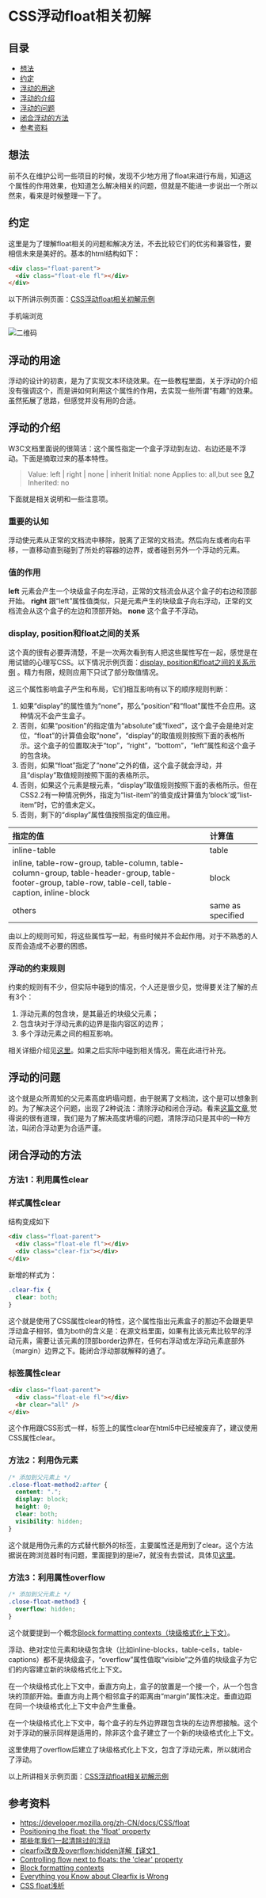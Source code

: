 # CSS浮动float相关初解
## 目录
- [想法](#mind)
- [约定](#appoint)
- [浮动的用途](#use)
- [浮动的介绍](#introduce)
- [浮动的问题](#problem)
- [闭合浮动的方法](#ways)
- [参考资料](#reference)
## <a name="mind"></a> 想法
前不久在维护公司一些项目的时候，发现不少地方用了float来进行布局，知道这个属性的作用效果，也知道怎么解决相关的问题，但就是不能进一步说出一个所以然来，看来是时候整理一下了。
## <a name="appoint"></a> 约定
这里是为了理解float相关的问题和解决方法，不去比较它们的优劣和兼容性，要相信未来是美好的。基本的html结构如下：
```html
<div class="float-parent">
  <div class="float-ele fl"></div>
</div>
```
以下所讲示例页面：[CSS浮动float相关初解示例](https://xxholic.github.io/lab/lab-css/float.html)

手机端浏览

![二维码](../images/9.png)
## <a name="use"></a> 浮动的用途
浮动的设计的初衷，是为了实现文本环绕效果。在一些教程里面，关于浮动的介绍没有强调这个，而是讲如何利用这个属性的作用，去实现一些所谓“有趣”的效果。虽然拓展了思路，但感觉并没有用的合适。
## <a name="introduce"></a> 浮动的介绍
W3C文档里面说的很简洁：这个属性指定一个盒子浮动到左边、右边还是不浮动。下面是摘取过来的基本特性。
> Value: left | right | none | inherit
> Initial: none
> Applies to: all,but see [9.7](https://www.w3.org/TR/CSS22/visuren.html#dis-pos-flo)
> Inherited: no

下面就是相关说明和一些注意项。
### 重要的认知
浮动使元素从正常的文档流中移除，脱离了正常的文档流。然后向左或者向右平移，一直移动直到碰到了所处的容器的边界，或者碰到另外一个浮动的元素。
### 值的作用
**left**
元素会产生一个块级盒子向左浮动，正常的文档流会从这个盒子的右边和顶部开始。
**right**
跟“left”属性值类似，只是元素产生的块级盒子向右浮动，正常的文档流会从这个盒子的左边和顶部开始。
**none**
这个盒子不浮动。
### display, position和float之间的关系
这个真的很有必要弄清楚，不是一次两次看到有人把这些属性写在一起，感觉是在用试错的心理写CSS。以下情况示例页面：[display, position和float之间的关系示例](https://xxholic.github.io/lab/lab-css/float-display-position.html) 。精力有限，规则应用下只试了部分取值情况。


这三个属性影响盒子产生和布局，它们相互影响有以下的顺序规则判断：
1. 如果“display”的属性值为“none”，那么“position”和“float”属性不会应用。这种情况不会产生盒子。
2. 否则，如果“position”的指定值为“absolute”或“fixed”，这个盒子会是绝对定位，“float”的计算值会取“none”，“display”的取值规则按照下面的表格所示。这个盒子的位置取决于“top”，“right”，“bottom”，“left”属性和这个盒子的包含块。
3. 否则，如果“float”指定了“none”之外的值，这个盒子就会浮动，并且“display”取值规则按照下面的表格所示。
4. 否则，如果这个元素是根元素，“display”取值规则按照下面的表格所示。但在CSS2.2有一种情况例外，指定为“list-item”的值变成计算值为‘block’或“list-item”时，它的值未定义。
5. 否则，剩下的“display”属性值按照指定的值应用。

| 指定的值 | 计算值 |
| :------------- |:-------------|
| inline-table | table |
| inline, table-row-group, table-column, table-column-group, table-header-group, table-footer-group, table-row, table-cell, table-caption, inline-block | block |
| others | same as specified |

由以上的规则可知，将这些属性写一起，有些时候并不会起作用。对于不熟悉的人反而会造成不必要的困惑。

### 浮动的约束规则
约束的规则有不少，但实际中碰到的情况，个人还是很少见，觉得要关注了解的点有3个：
1. 浮动元素的包含块，是其最近的块级父元素；
2. 包含块对于浮动元素的边界是指内容区的边界；
3. 多个浮动元素之间的相互影响。

相关详细介绍见[这里](https://www.w3.org/TR/CSS22/visuren.html#x36)。如果之后实际中碰到相关情况，需在此进行补充。
## <a name="problem"></a> 浮动的问题
这个就是众所周知的父元素高度坍塌问题，由于脱离了文档流，这个是可以想象到的。为了解决这个问题，出现了2种说法：清除浮动和闭合浮动。看来[这篇文章](http://www.iyunlu.com/view/css-xhtml/55.html),觉得说的很有道理，我们是为了解决高度坍塌的问题，清除浮动只是其中的一种方法，叫闭合浮动更为合适严谨。
## <a name="ways"></a> 闭合浮动的方法
### 方法1：利用属性clear
### 样式属性clear
结构变成如下
```html
<div class="float-parent">
  <div class="float-ele fl"></div>
  <div class="clear-fix"></div>
</div>
```
新增的样式为：
```css
.clear-fix {
  clear: both;
}
```
这个就是使用了CSS属性clear的特性，这个属性指出元素盒子的那边不会跟更早浮动盒子相邻，值为both的含义是：在源文档里面，如果有比该元素比较早的浮动元素，需要让该元素的顶部border边界在，任何右浮动或左浮动元素底部外（margin）边界之下。能闭合浮动那就解释的通了。
### 标签属性clear
```html
<div class="float-parent">
  <div class="float-ele fl"></div>
  <br clear="all" />
</div>
```
这个作用跟CSS形式一样，标签上的属性clear在html5中已经被废弃了，建议使用CSS属性clear。
### 方法2：利用伪元素
```css
/* 添加到父元素上 */
.close-float-method2:after {
  content: ".";
  display: block;
  height: 0;
  clear: both;
  visibility: hidden;
}
```
这个就是用伪元素的方式替代额外的标签，主要属性还是用到了clear。这个方法据说在跨浏览器时有问题，里面提到的是ie7，就没有去尝试，具体见[这里](http://www.iyunlu.com/view/css-xhtml/56.html)。
### 方法3：利用属性overflow
```css
/* 添加到父元素上 */
.close-float-method3 {
  overflow: hidden;
}
```
这个就要提到一个概念[Block formatting contexts（块级格式化上下文）](https://www.w3.org/TR/CSS22/visuren.html#block-formatting)。

浮动、绝对定位元素和块级包含块（比如inline-blocks，table-cells，table-captions）都不是块级盒子，“overflow”属性值取“visible”之外值的块级盒子为它们的内容建立新的块级格式化上下文。

在一个块级格式化上下文中，垂直方向上，盒子的放置是一个接一个，从一个包含块的顶部开始。垂直方向上两个相邻盒子的距离由“margin”属性决定。垂直边距在同一个块级格式化上下文中会产生重叠。

在一个块级格式化上下文中，每个盒子的左外边界跟包含块的左边界想接触。这个对于浮动的展示同样是适用的，除非这个盒子建立了一个新的块级格式化上下文。

这里使用了overflow后建立了块级格式化上下文，包含了浮动元素，所以就闭合了浮动。

以上所讲相关示例页面：[CSS浮动float相关初解示例](https://xxholic.github.io/lab/lab-css/float.html)
## <a name="reference"></a> 参考资料
- https://developer.mozilla.org/zh-CN/docs/CSS/float
- [Positioning the float: the 'float' property](https://www.w3.org/TR/CSS22/visuren.html#float-position)
- [那些年我们一起清除过的浮动](http://www.iyunlu.com/view/css-xhtml/55.html)
- [clearfix改良及overflow:hidden详解【译文】](http://www.iyunlu.com/view/css-xhtml/56.html)
- [Controlling flow next to floats: the 'clear' property](https://www.w3.org/TR/CSS22/visuren.html#propdef-clear)
- [Block formatting contexts](https://www.w3.org/TR/CSS22/visuren.html#block-formatting)
- [Everything you Know about Clearfix is Wrong](http://www.cssmojo.com/clearfix_block-formatting-context_and_hasLayout/)
- [CSS float浅析](https://www.cnblogs.com/cc156676/p/5682439.html)